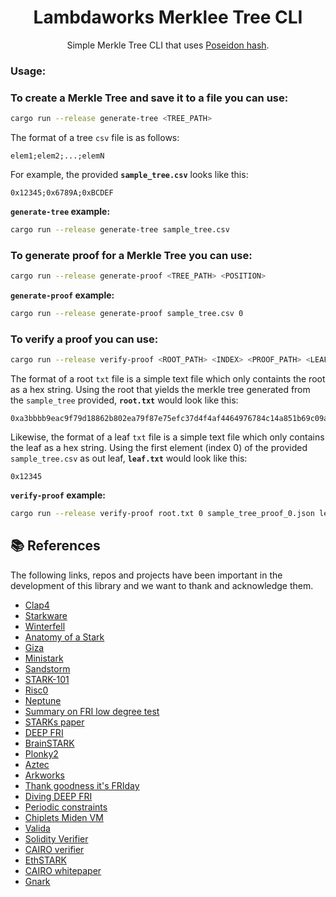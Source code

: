 <div align="center">

# Lambdaworks Merklee Tree CLI

Simple Merkle Tree CLI that uses [Poseidon hash](https://www.poseidon-hash.info/).

</div>

### Usage:

### To create a Merkle Tree and save it to a file you can use:

```bash
cargo run --release generate-tree <TREE_PATH>
```

The format of a tree `csv` file is as follows:
```
elem1;elem2;...;elemN
```
For example, the provided **`sample_tree.csv`** looks like this:
```
0x12345;0x6789A;0xBCDEF
```

**`generate-tree` example:**

```bash
cargo run --release generate-tree sample_tree.csv
```

### To generate proof for a Merkle Tree you can use: 

```bash
cargo run --release generate-proof <TREE_PATH> <POSITION>
```

**`generate-proof` example:**

```bash
cargo run --release generate-proof sample_tree.csv 0
```

### To verify a proof you can use:

```bash
cargo run --release verify-proof <ROOT_PATH> <INDEX> <PROOF_PATH> <LEAF_PATH>
```

The format of a root `txt` file is a simple text file which only containts the root as a hex string. Using the root that yields the merkle tree generated from the `sample_tree` provided, **`root.txt`** would look like this:
```
0xa3bbbb9eac9f79d18862b802ea79f87e75efc37d4f4af4464976784c14a851b69c09aa04b1e8a8d1eb9825b713dc6ca
```

Likewise, the format of a leaf `txt` file is a simple text file which only contains the leaf as a hex string. Using the first element (index 0) of the provided `sample_tree.csv` as out leaf, **`leaf.txt`** would look like this:
```
0x12345
```

**`verify-proof` example:**

```bash
cargo run --release verify-proof root.txt 0 sample_tree_proof_0.json leaf.txt
```

## 📚 References

The following links, repos and projects have been important in the development of this library and we want to thank and acknowledge them. 

- [Clap4](https://epage.github.io/blog/2022/09/clap4/)
- [Starkware](https://starkware.co/)
- [Winterfell](https://github.com/facebook/winterfell)
- [Anatomy of a Stark](https://aszepieniec.github.io/stark-anatomy/overview)
- [Giza](https://github.com/maxgillett/giza)
- [Ministark](https://github.com/andrewmilson/ministark)
- [Sandstorm](https://github.com/andrewmilson/sandstorm)
- [STARK-101](https://starkware.co/stark-101/)
- [Risc0](https://github.com/risc0/risc0)
- [Neptune](https://github.com/Neptune-Crypto)
- [Summary on FRI low degree test](https://eprint.iacr.org/2022/1216)
- [STARKs paper](https://eprint.iacr.org/2018/046)
- [DEEP FRI](https://eprint.iacr.org/2019/336)
- [BrainSTARK](https://aszepieniec.github.io/stark-brainfuck/)
- [Plonky2](https://github.com/mir-protocol/plonky2)
- [Aztec](https://github.com/AztecProtocol)
- [Arkworks](https://github.com/arkworks-rs)
- [Thank goodness it's FRIday](https://vitalik.ca/general/2017/11/22/starks_part_2.html)
- [Diving DEEP FRI](https://blog.lambdaclass.com/diving-deep-fri/)
- [Periodic constraints](https://blog.lambdaclass.com/periodic-constraints-and-recursion-in-zk-starks/)
- [Chiplets Miden VM](https://wiki.polygon.technology/docs/miden/design/chiplets/main/)
- [Valida](https://github.com/valida-xyz/valida/tree/main)
- [Solidity Verifier](https://github.com/starkware-libs/starkex-contracts/tree/master/evm-verifier/solidity/contracts/cpu)
- [CAIRO verifier](https://github.com/starkware-libs/cairo-lang/tree/master/src/starkware/cairo/stark_verifier)
- [EthSTARK](https://github.com/starkware-libs/ethSTARK/tree/master)
- [CAIRO whitepaper](https://eprint.iacr.org/2021/1063.pdf)
- [Gnark](https://github.com/Consensys/gnark)
